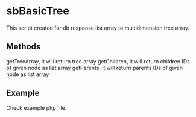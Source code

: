 # sbBasicTree

This script created for db response list array to multidimension tree array.


## Methods

getTreeArray, it will return tree array
getChildren, it will return children IDs of given node as list array
getParents, it will return parents IDs of given node as list array

## Example

Check example php file.
